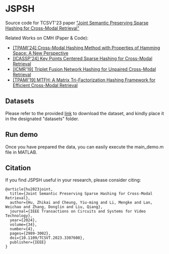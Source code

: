 # JSPSH
Source code for TCSVT'23 paper ["Joint Semantic Preserving Sparse Hashing for Cross-Modal Retrieval"](https://ieeexplore.ieee.org/abstract/document/10226248)

Related Works on CMH (Paper & Code):
- [[TPAMI'24] Cross-Modal Hashing Method with Properties of Hamming Space: A New Perspective](https://github.com/hutt94/SCH)
- [[ICASSP'24] Key Points Centered Sparse Hashing for Cross-Modal Retrieval](https://github.com/hutt94/KPCSH)
- [[ICMR'19] Triplet Fusion Network Hashing for Unpaired Cross-Modal Retrieval](https://github.com/hutt94/TFNH)
- [[TPAMI'19] MTFH: A Matrix Tri-Factorization Hashing Framework for Efficient Cross-Modal Retrieval](https://github.com/starxliu/MTFH)

## Datasets
Please refer to the provided [link](https://github.com/yxinwang/HSCH-TCSVT) to download the dataset, and kindly place it in the designated "datasets" folder.

## Run demo
Once you have prepared the data, you can easily execute the main_demo.m file in MATLAB.

## Citation
If you find JSPSH useful in your research, please consider citing:

```
@article{hu2023joint,
  title={Joint Semantic Preserving Sparse Hashing for Cross-Modal Retrieval},
  author={Hu, Zhikai and Cheung, Yiu-ming and Li, Mengke and Lan, Weichao and Zhang, Donglin and Liu, Qiang},
  journal={IEEE Transactions on Circuits and Systems for Video Technology},
  year={2024},
  volume={34},
  number={4},
  pages={2989-3002},
  doi={10.1109/TCSVT.2023.3307608},
  publisher={IEEE}
}
```
